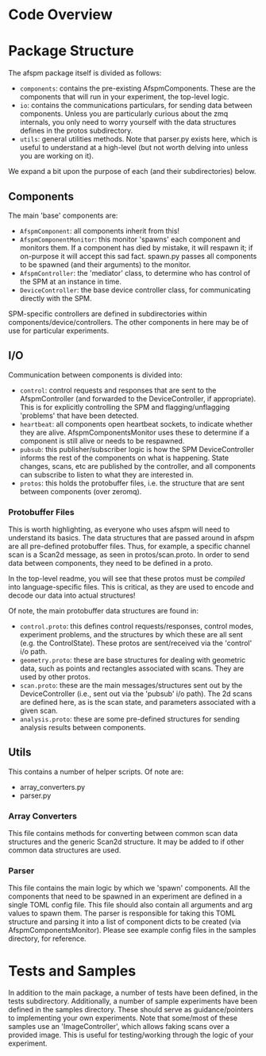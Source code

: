 # Code Overview

# Package Structure
The afspm package itself is divided as follows:
- ```components```: contains the pre-existing AfspmComponents. These are the components that will run in your experiment, the top-level logic.
- ```io```: contains the communications particulars, for sending data between components. Unless you are particularly curious about the zmq internals, you only need to worry yourself with the data structures defines in the protos subdirectory.
- ```utils```: general utilities methods. Note that parser.py exists here, which is useful to understand at a high-level (but not worth delving into unless you are working on it).

We expand a bit upon the purpose of each (and their subdirectories) below.

## Components
The main 'base' components are:
- ```AfspmComponent```: all components inherit from this!
- ```AfspmComponentMonitor```: this monitor 'spawns' each component and monitors them. If a component has died by mistake, it will respawn it; if on-purpose it will accept this sad fact. spawn.py passes all components to be spawned (and their arguments) to the monitor.
- ```AfspmController```: the 'mediator' class, to determine who has control of the SPM at an instance in time.
- ```DeviceController```: the base device controller class, for communicating directly with the SPM.

SPM-specific controllers are defined in subdirectories within components/device/controllers. The other components in here may be of use for particular experiments.

## I/O

Communication between components is divided into:
- ```control```: control requests and responses that are sent to the AfspmController (and forwarded to the DeviceController, if appropriate). This is for explicitly controlling the SPM and flagging/unflagging 'problems' that have been detected.
- ```heartbeat```: all components open heartbeat sockets, to indicate whether they are alive. AfspmComponentsMonitor uses these to determine if a component is still alive or needs to be respawned.
- ```pubsub```: this publisher/subscriber logic is how the SPM DeviceController informs the rest of the components on what is happening. State changes, scans, etc are published by the controller, and all components can subscribe to listen to what they are interested in.
- ```protos```: this holds the protobuffer files, i.e. the structure that are sent between components (over zeromq).

### Protobuffer Files

This is worth highlighting, as everyone who uses afspm will need to understand its basics. The data structures that are passed around in afspm are all pre-defined protobuffer files. Thus, for example, a specific channel scan is a Scan2d message, as seen in protos/scan.proto. In order to send data between components, they need to be defined in a proto.

In the top-level readme, you will see that these protos must be *compiled* into language-specific files. This is critical, as they are used to encode and decode our data into actual structures!

Of note, the main protobuffer data structures are found in:
- ```control.proto```: this defines control requests/responses, control modes, experiment problems, and the structures by which these are all sent (e.g. the ControlState). These protos are sent/received via the 'control' i/o path.
- ```geometry.proto```: these are base structures for dealing with geometric data, such as points and rectangles associated with scans. They are used by other protos.
- ```scan.proto```: these are the main messages/structures sent out by the DeviceController (i.e., sent out via the 'pubsub' i/o path). The 2d scans are defined here, as is the scan state, and parameters associated with a given scan.
- ```analysis.proto```: these are some pre-defined structures for sending analysis results between components.

## Utils

This contains a number of helper scripts. Of note are:
- array_converters.py
- parser.py

### Array Converters

This file contains methods for converting between common scan data structures and the generic Scan2d structure. It may be added to if other common data structures are used.

### Parser

This file contains the main logic by which we 'spawn' components. All the components that need to be spawned in an experiment are defined in a single TOML config file. This file should also contain all arguments and arg values to spawn them. The parser is responsible for taking this TOML structure and parsing it into a list of component dicts to be created (via AfspmComponentsMonitor). Please see example config files in the samples directory, for reference.


# Tests and Samples

In addition to the main package, a number of tests have been defined, in the tests subdirectory. Additionally, a number of sample experiments have been defined in the samples directory. These should serve as guidance/pointers to implementing your own experiments. Note that some/most of these samples use an 'ImageController', which allows faking scans over a provided image. This is useful for testing/working through the logic of your experiment.
